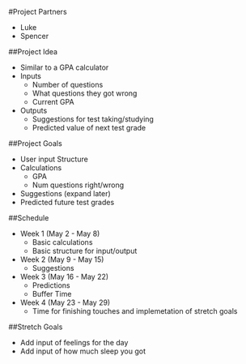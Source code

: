 #Project Partners
* Luke
* Spencer

##Project Idea
* Similar to a GPA calculator
* Inputs
  * Number of questions
  * What questions they got wrong
  * Current GPA
* Outputs
  * Suggestions for test taking/studying
  * Predicted value of next test grade

##Project Goals
* User input Structure
* Calculations
  * GPA
  * Num questions right/wrong
* Suggestions (expand later)
* Predicted future test grades


##Schedule
* Week 1 (May 2 - May 8)
  * Basic calculations
  * Basic structure for input/output
* Week 2 (May 9 - May 15)
  * Suggestions
* Week 3 (May 16 - May 22)
  * Predictions
  * Buffer Time
* Week 4 (May 23 - May 29)
  * Time for finishing touches and implemetation of stretch goals

##Stretch Goals
* Add input of feelings for the day
* Add input of how much sleep you got